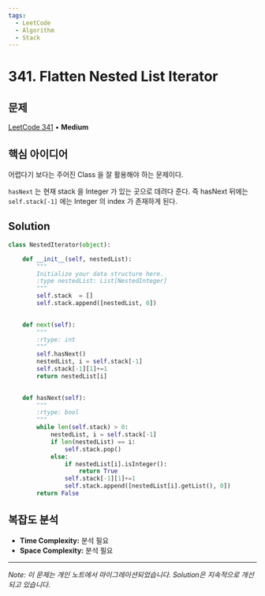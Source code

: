 ```yaml
---
tags:
  - LeetCode
  - Algorithm
  - Stack
---
```


# 341. Flatten Nested List Iterator

## 문제

[LeetCode 341](https://leetcode.com/problems/flatten-nested-list-iterator/) • **Medium**

## 핵심 아이디어

어렵다기 보다는 주어진 Class 을 잘 활용해야 하는 문제이다.

  

`hasNext` 는 현재 stack 을 Integer 가 있는 곳으로 데려다 준다. 즉 hasNext 뒤에는 `self.stack[-1]` 에는 Integer 의 index 가 존재하게 된다.

## Solution

```python
class NestedIterator(object):

    def __init__(self, nestedList):
        """
        Initialize your data structure here.
        :type nestedList: List[NestedInteger]
        """
        self.stack  = []
        self.stack.append([nestedList, 0])
        

    def next(self):
        """
        :rtype: int
        """
        self.hasNext()
        nestedList, i = self.stack[-1]
        self.stack[-1][1]+=1
        return nestedList[i]
        

    def hasNext(self):
        """
        :rtype: bool
        """
        while len(self.stack) > 0:
            nestedList, i = self.stack[-1]
            if len(nestedList) == i:
                self.stack.pop()
            else:
                if nestedList[i].isInteger():
                    return True
                self.stack[-1][1]+=1
                self.stack.append([nestedList[i].getList(), 0])
        return False
```

## 복잡도 분석

- **Time Complexity:** 분석 필요
- **Space Complexity:** 분석 필요


---

*Note: 이 문제는 개인 노트에서 마이그레이션되었습니다. Solution은 지속적으로 개선되고 있습니다.*

